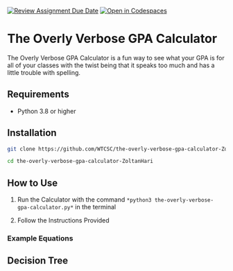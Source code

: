 [![Review Assignment Due Date](https://classroom.github.com/assets/deadline-readme-button-22041afd0340ce965d47ae6ef1cefeee28c7c493a6346c4f15d667ab976d596c.svg)](https://classroom.github.com/a/38izMa6v)
[![Open in Codespaces](https://classroom.github.com/assets/launch-codespace-2972f46106e565e64193e422d61a12cf1da4916b45550586e14ef0a7c637dd04.svg)](https://classroom.github.com/open-in-codespaces?assignment_repo_id=21070649)

# The Overly Verbose GPA Calculator

The Overly Verbose GPA Calculator is a fun way to see what your GPA is for all of your classes with the twist being that it speaks too much and has a little trouble with spelling.

## Requirements
- Python 3.8 or higher


## Installation
```bash
git clone https://github.com/WTCSC/the-overly-verbose-gpa-calculator-ZoltanHari.git

cd the-overly-verbose-gpa-calculator-ZoltanHari
```

## How to Use

1. Run the Calculator with the command ``*python3 the-overly-verbose-gpa-calculator.py*`` in the terminal
 
2. Follow the Instructions Provided

### Example Equations



## Decision Tree

